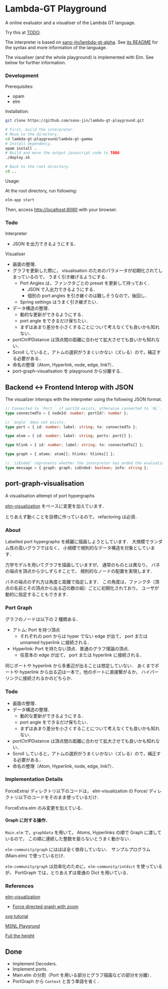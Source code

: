 # Lambda-GT Playground

A online evaluator and a visualiser of the Lambda GT language.

Try this at [TODO](https://example.com).

The interpreter is based on
[sano-jin/lambda-gt-alpha](https://github.com/sano-jin/lambda-gt-alpha).
See [its README](https://github.com/sano-jin/lambda-gt-alpha#syntax)
for the syntax and more information of the language.

The visualiser (and the whole playground) is implemented with Elm.
See below for further information.

### Development

Prerequisites:

- opam
- elm

Installation:

```bash
git clone https://github.com/sano-jin/lambda-gt-playground.git

# First, build the interpreter.
# Move to the directory.
cd lambda-gt-playground/lambda-gt-gamma
# Install dependency.
opam install .
# Build and move the output javascript code to TODO.
./deploy.sh

# Back to the root directory.
cd ..
```

Usage:

At the root directory, run following:

```bash
elm-app start
```

Then, access <http://localhost:8080> with your browser.

### Todo

Interpreter

- JSON を出力できるようにする．

Visualiser

- 画面の整理．
- グラフを更新した際に，
  visualisation のためのパラメータが初期化されてしまっているので，
  うまく引き継げるようにする．
  - Port Angles は，ファンクタごとの preset を更新して持っておく．
    - JSON で入出力できるようにする．
    - 個別の port angles を引き継ぐのは難しそうなので，後回し．
  - Spring settings はうまく引き継ぎたい．
- データ構造の整理．
  - 動的な更新ができるようにする．
  - port angle をできるだけ保ちたい．
  - まずはあまり差分を小さくすることについて考えなくても良いかも知れない．
- portCtrlPDistance は頂点間の距離に合わせて拡大させても良いかも知れない．
- Scroll していると，アトムの選択がうまくいかない（ズレる）ので，補正する必要がある．
- 命名の整理（Atom, Hyperlink, node, edge, link?）．
- port-graph-visualisation を playground から分離する．

## Backend <-> Frontend Interop with JSON

The visualizer interops with the interpreter using the following JSON format.

```typescript
// Connected to `Port_` if portId exists, otherwise connected to `HL`.
type connectedTo = { nodeId: number; portId?: number };

// `angle` does not exists.
type port = { id: number; label: string; to: connectedTo };

type atom = { id: number; label: string; ports: port[] };

type hlink = { id: number; label: string; to: connectedTo[] };

type graph = { atoms: atom[]; hlinks: hlinks[] };

// `isEnded` represents whether the interpreter has ended the evaluation.
type message = { graph: graph; isEnded: boolean; info: string };
```

## port-graph-visualisation

A visualisation attempt of port hypergraphs

[elm-visualization](https://github.com/gampleman/elm-visualization)
をベースに変更を加えています．

とりあえず動くことを目標に作っているので，
refactoring は必須．

### About

Labelled port hypergraphs を綺麗に描画しようとしています．
大規模でランダム性の高いグラフではなく，
小規模で規則的なデータ構造を対象としています．

力学モデルを用いてグラフを描画していますが，
通常のものとは異なり，
バネの端点を頂点から少しずらすことで，
規則的なノードの配置を実現します．

バネの端点のずれ方は角度と距離で指定します．
この角度は，ファンクタ（頂点の名前とその頂点から出る辺の数の組）ごとに初期化されており，
ユーザが動的に指定することもできます．

### Port Graph

グラフのノードは以下の 2 種類ある．

- アトム: Port を持つ頂点
  - それぞれの port からは hyper でない edge が出て，
    port または unnamed hyperlink に接続される．
- Hyperlink: Port を持たない頂点．普通のグラフ理論の頂点．
  - 任意本の edge が出て，
    port または hyperlink に接続される．

同じポートや hyperlink から多重辺が出ることは想定していない．
あくまでポートや hyperlink から出る辺は一本で，他のポートに直接繋がるか，
ハイパーリンクに接続されるかのどちらか．

### Todo

- 画面の整理．
- データ構造の整理．
  - 動的な更新ができるようにする．
  - port angle をできるだけ保ちたい．
  - まずはあまり差分を小さくすることについて考えなくても良いかも知れない．
- portCtrlPDistance は頂点間の距離に合わせて拡大させても良いかも知れない．
- Scroll していると，アトムの選択がうまくいかない（ズレる）ので，補正する必要がある．
- 命名の整理（Atom, Hyperlink, node, edge, link?）．

### Implementation Details

ForceExtra/ ディレクトリ以下のコードは，
elm-visualization の Force/ ディレクトリ以下のコードをそのまま使っているだけ．

ForceExtra.elm のみ変更を加えている．

#### Graph に対する操作．

`Main.elm` で，`graphData` を用いて，
Atoms, Hyperlinks の順で Graph に渡しているので，
この順に連続した整数を振らないとうまく動かない．

`elm-community/graph` にはほぼ全く依存していない．
サンプルプログラム (Main.elm) で使っているだけ．

`elm-community/graph` は効率化のために，`elm-community/intdict` を使っているが，
PortGraph では，とりあえずは普通の Dict を用いている．

### References

[elm-visualization](https://github.com/gampleman/elm-visualization)

- [Force directed graph with zoom](https://github.com/gampleman/elm-visualization/blob/master/examples/ForceDirectedGraphWithZoom.elm)

[svg tutorial](http://defghi1977.html.xdomain.jp/tech/svgMemo/svgMemo_03.htm)

[MSNL Playgrund](https://mishina-haruto.github.io/MSNL/#)

[Full the height](https://www.educative.io/answers/how-to-make-the-div-fill-the-height-of-the-remaining-screen-space)

## Done

- Implement Decoders.
- Implement ports.
- Main.elm の分割（Port を用いる部分とグラフ描画などの部分を分離）．
- PortGraph から `Context` と言う単語を省く．
